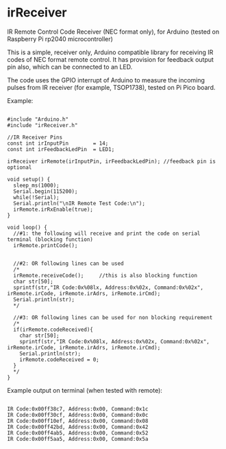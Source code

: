 # irReceiver
IR Remote Control Code Receiver (NEC format only), for Arduino (tested on Raspberry Pi rp2040 microcontroller)

This is a simple,  receiver only, Arduino compatible library for receiving IR codes of NEC format remote control.
It has provision for feedback output pin also, which can be connected to an LED.

The code uses the GPIO interrupt of Arduino to measure the incoming pulses from IR receiver (for example, TSOP1738), tested on Pi Pico board.

Example:
<pre><code>
#include "Arduino.h"
#include "irReceiver.h"

//IR Receiver Pins
const int irInputPin        = 14;
const int irFeedbackLedPin  = LED1;

irReceiver irRemote(irInputPin, irFeedbackLedPin); //feedback pin is optional

void setup() {
  sleep_ms(1000);
  Serial.begin(115200);
  while(!Serial);
  Serial.println("\nIR Remote Test Code:\n");
  irRemote.irRxEnable(true);
}

void loop() {
  //#1: the following will receive and print the code on serial terminal (blocking function)  
  irRemote.printCode(); 
  

  //#2: OR following lines can be used 
  /*
  irRemote.receiveCode();     //this is also blocking function
  char str[50];
  sprintf(str,"IR Code:0x%08lx, Address:0x%02x, Command:0x%02x", irRemote.irCode, irRemote.irAdrs, irRemote.irCmd);
  Serial.println(str);
  */

  //#3: OR following lines can be used for non blocking requirement
  /*
  if(irRemote.codeReceived){
    char str[50];
    sprintf(str,"IR Code:0x%08lx, Address:0x%02x, Command:0x%02x", irRemote.irCode, irRemote.irAdrs, irRemote.irCmd);
    Serial.println(str);
    irRemote.codeReceived = 0;
  }
  */
}
</code></pre>

Example output on terminal (when tested with remote):
<pre><code>
IR Code:0x00ff38c7, Address:0x00, Command:0x1c
IR Code:0x00ff30cf, Address:0x00, Command:0x0c
IR Code:0x00ff10ef, Address:0x00, Command:0x08
IR Code:0x00ff42bd, Address:0x00, Command:0x42
IR Code:0x00ff4ab5, Address:0x00, Command:0x52
IR Code:0x00ff5aa5, Address:0x00, Command:0x5a
</code></pre>
